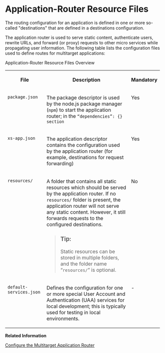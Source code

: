 <!-- loio8dccaad632964b96877924bc25376ff9 -->

# Application-Router Resource Files

The routing configuration for an application is defined in one or more so-called "destinations" that are defined in a destinations configuration.



The application router is used to serve static content, authenticate users, rewrite URLs, and forward \(or proxy\) requests to other micro services while propagating user information. The following table lists the configuration files used to define routes for multitarget applications:

<a name="loio8dccaad632964b96877924bc25376ff9__table_jn4_nbr_xs"/>Application-Router Resource Files Overview


<table>
<tr>
<th valign="top">

File



</th>
<th valign="top">

Description



</th>
<th valign="top">

Mandatory



</th>
</tr>
<tr>
<td valign="top">

 `package.json` 



</td>
<td valign="top">

The package descriptor is used by the node.js package manager \(`npm`\) to start the application router; in the <code>“dependencies”: {} section</code> 



</td>
<td valign="top">

Yes



</td>
</tr>
<tr>
<td valign="top">

 `xs-app.json` 



</td>
<td valign="top">

The application descriptor contains the configuration used by the application router \(for example, destinations for request forwarding\)



</td>
<td valign="top">

Yes



</td>
</tr>
<tr>
<td valign="top">

 `resources/` 



</td>
<td valign="top">

A folder that contains all static resources which should be served by the application router. If no `resources/` folder is present, the application router will not serve any static content. However, it still forwards requests to the configured destinations.

> ### Tip:  
> Static resources can be stored in multiple folders, and the folder name “`resources/`” is optional.



</td>
<td valign="top">

No



</td>
</tr>
<tr>
<td valign="top">

 `default-services.json` 



</td>
<td valign="top">

Defines the configuration for one or more special User Account and Authentication \(UAA\) services for local development; this is typically used for testing in local environments.



</td>
<td valign="top">

\-



</td>
</tr>
</table>

**Related Information**  


[Configure the Multitarget Application Router](configure-the-multitarget-application-router-6ba8959.md "The application routes to the available microservices are described in the xs-app.json file.")

